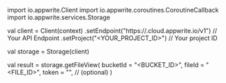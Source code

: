 import io.appwrite.Client
import io.appwrite.coroutines.CoroutineCallback
import io.appwrite.services.Storage

val client = Client(context)
    .setEndpoint("https://<REGION>.cloud.appwrite.io/v1") // Your API Endpoint
    .setProject("<YOUR_PROJECT_ID>") // Your project ID

val storage = Storage(client)

val result = storage.getFileView(
    bucketId = "<BUCKET_ID>", 
    fileId = "<FILE_ID>", 
    token = "<TOKEN>", // (optional)
)